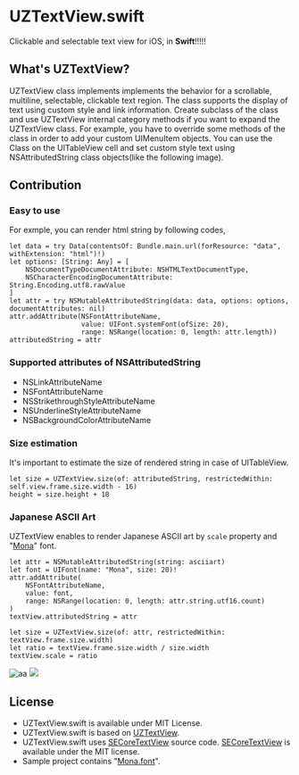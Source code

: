 # UZTextView.swift

Clickable and selectable text view for iOS, in **Swift**!!!!!

## What's UZTextView?

UZTextView class implements implements the behavior for a scrollable, multiline, selectable, clickable text region. The class supports the display of text using custom style and link information.
Create subclass of the class and use UZTextView internal category methods if you want to expand the UZTextView class. For example, you have to override some methods of the class in order to add your custom UIMenuItem objects.
You can use the Class on the UITableView cell and set custom style text using NSAttributedString class objects(like the following image).

## Contribution

### Easy to use

For exmple, you can render html string by following codes,

```
let data = try Data(contentsOf: Bundle.main.url(forResource: "data", withExtension: "html")!)
let options: [String: Any] = [
    NSDocumentTypeDocumentAttribute: NSHTMLTextDocumentType,
    NSCharacterEncodingDocumentAttribute: String.Encoding.utf8.rawValue
]
let attr = try NSMutableAttributedString(data: data, options: options, documentAttributes: nil)
attr.addAttribute(NSFontAttributeName,
                  value: UIFont.systemFont(ofSize: 20),
                  range: NSRange(location: 0, length: attr.length))
attributedString = attr
```

### Supported attributes of NSAttributedString

 * NSLinkAttributeName
 * NSFontAttributeName
 * NSStrikethroughStyleAttributeName
 * NSUnderlineStyleAttributeName
 * NSBackgroundColorAttributeName


### Size estimation

It's important to estimate the size of rendered string in case of UITableView. 

```
let size = UZTextView.size(of: attributedString, restrictedWithin: self.view.frame.size.width - 16)
height = size.height + 18
```

### Japanese ASCII Art

UZTextView enables to render Japanese ASCII art by `scale` property and "[Mona](http://www.geocities.jp/ipa_mona/)" font.

```
let attr = NSMutableAttributedString(string: asciiart)
let font = UIFont(name: "Mona", size: 20)!
attr.addAttribute(
    NSFontAttributeName,
    value: font,
    range: NSRange(location: 0, length: attr.string.utf16.count)
)
textView.attributedString = attr

let size = UZTextView.size(of: attr, restrictedWithin: textView.frame.size.width)
let ratio = textView.frame.size.width / size.width
textView.scale = ratio
```

![aa](https://cloud.githubusercontent.com/assets/33768/24529153/05b03bbc-15e5-11e7-938f-3572795dc1d5.png) ![](https://cloud.githubusercontent.com/assets/33768/24529684/10125ea2-15e8-11e7-9e44-fb0abcd9e30b.png)

## License

 * UZTextView.swift is available under MIT License.
 * UZTextView.swift is based on [UZTextView](https://github.com/sonsongithub/UZTextView).
 * UZTextView.swift uses [SECoreTextView](https://github.com/kishikawakatsumi/SECoreTextView) source code. [SECoreTextView](https://github.com/kishikawakatsumi/SECoreTextView) is available under the MIT license.
 * Sample project contains "[Mona.font](http://www.geocities.jp/ipa_mona/)".